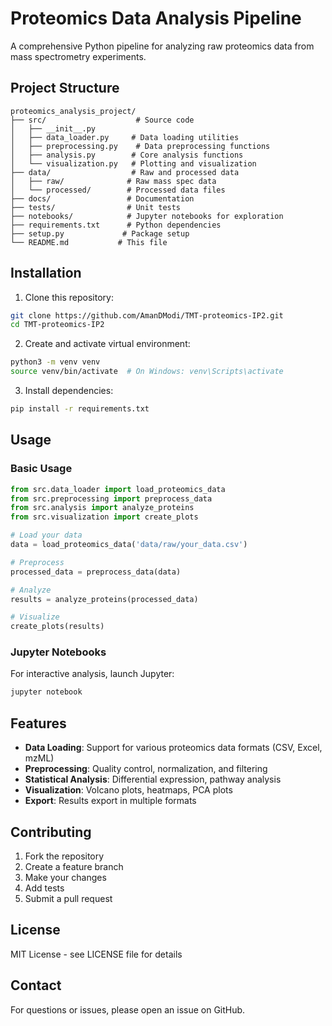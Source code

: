 # Proteomics Data Analysis Pipeline

A comprehensive Python pipeline for analyzing raw proteomics data from mass spectrometry experiments.

## Project Structure

```
proteomics_analysis_project/
├── src/                    # Source code
│   ├── __init__.py
│   ├── data_loader.py     # Data loading utilities
│   ├── preprocessing.py    # Data preprocessing functions
│   ├── analysis.py        # Core analysis functions
│   └── visualization.py   # Plotting and visualization
├── data/                  # Raw and processed data
│   ├── raw/              # Raw mass spec data
│   └── processed/        # Processed data files
├── docs/                 # Documentation
├── tests/                # Unit tests
├── notebooks/            # Jupyter notebooks for exploration
├── requirements.txt      # Python dependencies
├── setup.py             # Package setup
└── README.md           # This file
```

## Installation

1. Clone this repository:
```bash
git clone https://github.com/AmanDModi/TMT-proteomics-IP2.git
cd TMT-proteomics-IP2
```

2. Create and activate virtual environment:
```bash
python3 -m venv venv
source venv/bin/activate  # On Windows: venv\Scripts\activate
```

3. Install dependencies:
```bash
pip install -r requirements.txt
```

## Usage

### Basic Usage

```python
from src.data_loader import load_proteomics_data
from src.preprocessing import preprocess_data
from src.analysis import analyze_proteins
from src.visualization import create_plots

# Load your data
data = load_proteomics_data('data/raw/your_data.csv')

# Preprocess
processed_data = preprocess_data(data)

# Analyze
results = analyze_proteins(processed_data)

# Visualize
create_plots(results)
```

### Jupyter Notebooks

For interactive analysis, launch Jupyter:
```bash
jupyter notebook
```

## Features

- **Data Loading**: Support for various proteomics data formats (CSV, Excel, mzML)
- **Preprocessing**: Quality control, normalization, and filtering
- **Statistical Analysis**: Differential expression, pathway analysis
- **Visualization**: Volcano plots, heatmaps, PCA plots
- **Export**: Results export in multiple formats

## Contributing

1. Fork the repository
2. Create a feature branch
3. Make your changes
4. Add tests
5. Submit a pull request

## License

MIT License - see LICENSE file for details

## Contact

For questions or issues, please open an issue on GitHub.
